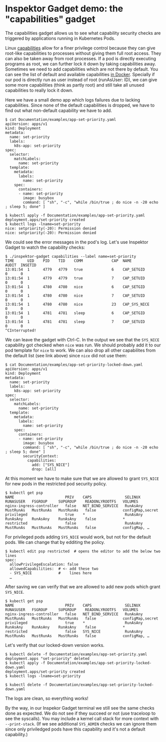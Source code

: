 # Inspektor Gadget demo: the "capabilities" gadget

The capabilities gadget allows us to see what capability security checks
are triggered by applications running in Kubernetes Pods.

Linux [capabilities](https://linux.die.net/man/7/capabilities) allow for a finer
privilege control because they can give root-like capabilities to processes without
giving them full root access. They can also be taken away from root processes.
If a pod is directly executing programs as root, we can further lock it down
by taking capabilities away. Sometimes we need to add capabilities which
are not there by default. You can see the list of default and available
capabilities [in Docker](https://docs.docker.com/engine/reference/run/#runtime-privilege-and-linux-capabilities).
Specially if our pod is directly run as user instead of root (runAsUser: ID),
we can give some more capabilities (think as partly root) and still take all
unused capabilities to really lock it down.

Here we have a small demo app which logs failures due to lacking capabilities.
Since none of the default capabilities is dropped, we have to find
out what non-default capability we have to add.

```
$ cat Documentation/examples/app-set-priority.yaml
apiVersion: apps/v1
kind: Deployment
metadata:
  name: set-priority
  labels:
    k8s-app: set-priority
spec:
  selector:
    matchLabels:
      name: set-priority
  template:
    metadata:
      labels:
        name: set-priority
    spec:
      containers:
      - name: set-priority
        image: busybox
        command: [ "sh", "-c", "while /bin/true ; do nice -n -20 echo ; sleep 5; done" ]

$ kubectl apply -f Documentation/examples/app-set-priority.yaml
deployment.apps/set-priority created
$ kubectl logs -lname=set-priority
nice: setpriority(-20): Permission denied
nice: setpriority(-20): Permission denied
```

We could see the error messages in the pod's log.
Let's use Inspektor Gadget to watch the capability checks:

```
$ ./inspektor-gadget capabilities --label name=set-priority
TIME      UID    PID    TID    COMM             CAP  NAME                 AUDIT  INSETID
13:01:54  1      4779   4779   true             6    CAP_SETGID           0      0
13:01:54  1      4779   4779   true             7    CAP_SETUID           0      0
13:01:54  1      4780   4780   nice             6    CAP_SETGID           0      0
13:01:54  1      4780   4780   nice             7    CAP_SETUID           0      0
13:01:54  1      4780   4780   nice             23   CAP_SYS_NICE         0      0
13:01:54  1      4781   4781   sleep            6    CAP_SETGID           0      0
13:01:54  1      4781   4781   sleep            7    CAP_SETUID           0      0
^CInterrupted!
```

We can leave the gadget with Ctrl-C.
In the output we see that the `SYS_NICE` capability got checked when `nice` was run.
We should probably add it to our pod template for `nice` to work. We can also drop
all other capabilites from the default list (see link above) since `nice`
did not use them:

```
$ cat Documentation/examples/app-set-priority-locked-down.yaml 
apiVersion: apps/v1
kind: Deployment
metadata:
  name: set-priority
  labels:
    k8s-app: set-priority
spec:
  selector:
    matchLabels:
      name: set-priority
  template:
    metadata:
      labels:
        name: set-priority
    spec:
      containers:
      - name: set-priority
        image: busybox
        command: [ "sh", "-c", "while /bin/true ; do nice -n -20 echo ; sleep 5; done" ]
        securityContext:
          capabilities:
            add: ["SYS_NICE"]
            drop: [all]

```

At this moment we have to make sure that we are allowed to grant `SYS_NICE` for new pods in the
restricted pod security policy.

```
$ kubectl get psp
NAME                       PRIV    CAPS               SELINUX    RUNASUSER   FSGROUP     SUPGROUP    READONLYROOTFS   VOLUMES
nginx-ingress-controller   false   NET_BIND_SERVICE   RunAsAny   MustRunAs   MustRunAs   MustRunAs   false            configMap,secret
privileged                 true    *                  RunAsAny   RunAsAny    RunAsAny    RunAsAny    false            *
restricted                 false                      RunAsAny   MustRunAs   MustRunAs   MustRunAs   false            configMap, …
```

For privileged pods adding `SYS_NICE` would work, but not for the default pods.
We can change that by edditing the policy.

```
$ kubectl edit psp restricted  # opens the editor to add the below two lines
spec:
  allowPrivilegeEscalation: false
  allowedCapabilities:  # <- add these two
  - SYS_NICE            #    lines here
  …

```

After saving we can verify that we are allowed to add new pods which grant `SYS_NICE`.

```
$ kubectl get psp
NAME                       PRIV    CAPS               SELINUX    RUNASUSER   FSGROUP     SUPGROUP    READONLYROOTFS   VOLUMES
nginx-ingress-controller   false   NET_BIND_SERVICE   RunAsAny   MustRunAs   MustRunAs   MustRunAs   false            configMap,secret
privileged                 true    *                  RunAsAny   RunAsAny    RunAsAny    RunAsAny    false            *
restricted                 false   SYS_NICE           RunAsAny   MustRunAs   MustRunAs   MustRunAs   false            configMap, …
```

Let's verify that our locked-down version works.

```
$ kubectl delete -f Documentation/examples/app-set-priority.yaml 
deployment.apps "set-priority" deleted
$ kubectl apply -f Documentation/examples/app-set-priority-locked-down.yaml 
deployment.apps/set-priority created
$ kubectl logs -lname=set-priority

$ kubectl delete -f Documentation/examples/app-set-priority-locked-down.yaml
```

The logs are clean, so everything works!

By the way, in our Inspekor Gadget terminal we still see the same checks done as expected.
We do not see if they succeed or not (use traceloop to see the syscalls). You may
include a kernel call stack for more context with `--print-stack`.
(If we see additional `SYS_ADMIN` checks we can ignore them since only priviledged pods
have this capability and it's not a default capability.)
